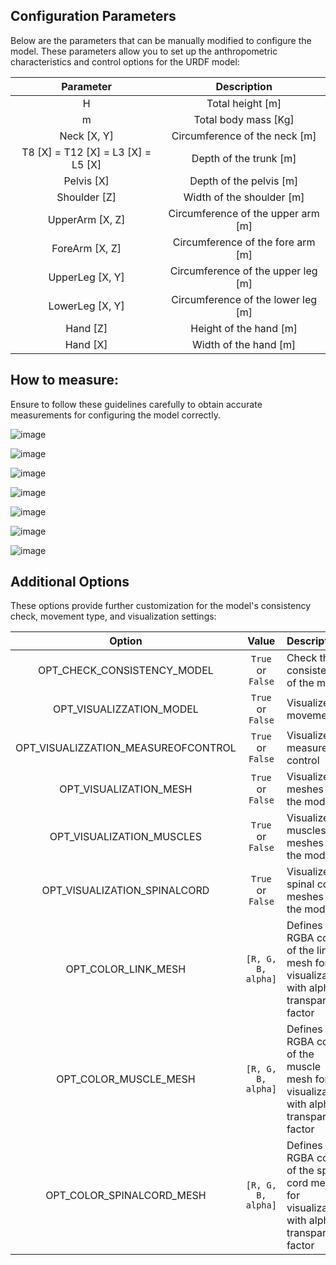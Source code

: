    
## Configuration Parameters

Below are the parameters that can be manually modified to configure the model. These parameters allow you to set up the anthropometric characteristics and control options for the URDF model:
<div align="center">
   
| Parameter        | Description                                                                                                                                 |  
|:----------------:|:-------------------------------------------------------------------------------------------------------------------------------------------:|
| H                | Total height [m]                                                                                             |
| m                | Total body mass [Kg]                                                                                         |
| Neck [X, Y]         | Circumference of the neck [m]                                                                                                                        |
| T8 [X] = T12 [X] =  L3 [X] =  L5 [X] | Depth of the trunk [m]                                                                                                                  |
| Pelvis [X]       | Depth of the pelvis [m]                                                                                                                      |
| Shoulder [Z]  | Width of the shoulder [m]                                                                                                                       |
| UpperArm [X, Z]  | Circumference of the upper arm [m]                                                                                                                   |
| ForeArm [X, Z]   | Circumference of the fore arm [m]                                                                                                                 |
| UpperLeg [X, Y]  | Circumference of the upper leg [m]                                                                                                                 |
| LowerLeg  [X, Y] | Circumference of the lower leg [m]                                                                                                                 |
| Hand [Z]         | Height of the hand [m]                                                                                                                          |
| Hand [X]         | Width of the hand [m]                                                                                                                         |

</div>


## How to measure:
Ensure to follow these guidelines carefully to obtain accurate measurements for configuring the model correctly.

![image](https://github.com/user-attachments/assets/64f9bf63-60d9-4dd0-b1f5-4d0172818581)

![image](https://github.com/user-attachments/assets/587f930b-9473-4871-8934-d5c421b3b131)

![image](https://github.com/user-attachments/assets/52c3a9d7-9760-4c3a-a8bb-090b880a1cd1)

![image](https://github.com/user-attachments/assets/11529104-0c91-4b3c-8bba-7e647215350e)


![image](https://github.com/user-attachments/assets/883d6a65-3af3-40b2-bef7-770703ec37a1)

![image](https://github.com/user-attachments/assets/8347fbce-6097-49ec-8937-f54af9d359f9)

![image](https://github.com/user-attachments/assets/8f1dbaec-45f1-471c-be9a-453fd5edbd11)





## Additional Options

These options provide further customization for the model's consistency check, movement type, and visualization settings:
<div align="center">
   
| Option                              | Value               | Description                                                  |
|:-----------------------------------:|:-------------------:|:-------------------------------------------------------------|
| OPT_CHECK_CONSISTENCY_MODEL         | `True` or `False`   | Check the consistency of the model                         |
| OPT_VISUALIZZATION_MODEL            | `True` or `False`   | Visualize the movement                                      |
| OPT_VISUALIZZATION_MEASUREOFCONTROL | `True` or `False`   | Visualize the measure of control                           |
| OPT_VISUALIZATION_MESH | `True` or `False`   | Visualize the meshes of the model                           |
| OPT_VISUALIZATION_MUSCLES | `True` or `False`   | Visualize the muscles meshes of the model                           |
| OPT_VISUALIZATION_SPINALCORD | `True` or `False`   | Visualize the spinal cord meshes of the model                           |
| OPT_COLOR_LINK_MESH                 | `[R, G, B, alpha]`  | Defines the RGBA color of the link mesh for visualization, with alpha transparency factor   |
| OPT_COLOR_MUSCLE_MESH               | `[R, G, B, alpha]`  | Defines the RGBA color of the muscle mesh for visualization, with alpha transparency factor  |
| OPT_COLOR_SPINALCORD_MESH               | `[R, G, B, alpha]`  | Defines the RGBA color of the spinal cord mesh for visualization, with alpha transparency factor  |



</div>


